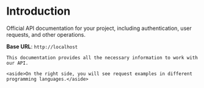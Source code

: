 # Introduction

Official API documentation for your project, including authentication, user requests, and other operations.

<aside>
    <strong>Base URL</strong>: <code>http://localhost</code>
</aside>

    This documentation provides all the necessary information to work with our API.

    <aside>On the right side, you will see request examples in different programming languages.</aside>

